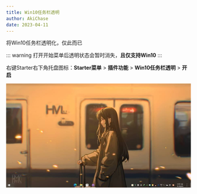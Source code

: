 ```yaml
---
title: Win10任务栏透明
author: AkiChase
date: 2023-04-11
---
```


将Win10任务栏透明化，仅此而已

::: warning
打开开始菜单后透明状态会暂时消失，**且仅支持Win10**
:::

右键Starter右下角托盘图标：**Starter菜单** > **插件功能** > **Win10任务栏透明** > **开启**

![网页搜索:主界面](./images/win10-taskbar-transparent.jpg)